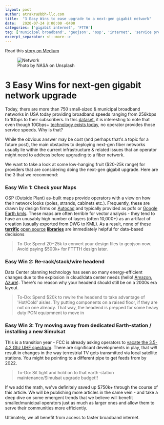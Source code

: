 ```yaml
---
layout: post
author: atrakru@bbh-llc.com
title:  "3 Easy Wins to ease upgrade to a next-gen gigabit network"
date:   2020-07-24 8:00:00 -0400
categories: ['gigabit internet', 'FTTH']
tag: ['municipal broadband', 'geojson', 'osp', 'internet', 'service providers']
excerpt_separator: <!--more-->
---
```

Read this [story on Medium](https://medium.com/@atrakru/3-easy-wins-to-ease-upgrade-to-a-next-gen-gigabit-network-2f66b71134c4)

<!--more-->

<figure>
  <img src="{{site.url}}/assets/img/blog/america.jpg" alt="Network"/>
  <figcaption>Photo by NASA on Unsplash</figcaption>
</figure>

# 3 Easy Wins for next-gen gigabit network upgrade

Today, there are more than 750 small-sized & municipal broadband networks in USA today providing broadband speeds ranging from 256kbps to 1Gbps to their subscribers.
In this [dataset](https://opendata.fcc.gov/Wireline/Fixed-Broadband-Deployment-Data-Jun-2019-Status-V1/sgz3-kiqt), it is interesting to note that even though 10Gbps+ [technology exists today](https://www.cablelabs.com/technologies/pon), no operator provides those service speeds. Why is that?

While the obvious answer may be cost (and perhaps that's a topic for a future post), the main obstacles to deploying next-gen fiber networks usually lie within the current infrastructure & related issues that
an operator might need to address before upgrading to a fiber network.

We want to take a look at some low-hanging fruit ($20-25k range) for providers that are considering doing the next-gen gigabit upgrade. Here are the 3 that we recommend:

### Easy Win 1: Check your Maps

OSP (Outside Plant) as-built maps provide operators with a view on how their network looks (poles, strands, cabinets etc.). Frequently, these are drawn by design firms on [Autocad](https://en.wikipedia.org/wiki/.dwg) and typically provided as pdfs or [Google Earth kmls](https://developers.google.com/kml/documentation/kml_tut). These maps are often terrible for vector analysis - they tend to have an unusably high number of layers (often 10,000+) as an artifact of creation (usually exported from DWG to KML). As a result, none of these [**terrific**](https://geopandas.org/) [open source](https://geojson.org/) [**libraries**](https://leafletjs.com/) are immediately helpful for data-based decisions

>To-Do: Spend $20-$25k to convert your design files to geojson now. Avoid paying $500k+ for FTTTH design later.


### Easy Win 2: Re-rack/stack/wire headend

Data Center planning technology has seen so many energy-efficient changes due to the explosion in cloud/data center needs (hello! [Amazon](https://aws.amazon.com/), [Azure](https://azure.microsoft.com/en-us/)). There's no reason why your headend should still be on a 2000s era layout.

>To-Do: Spend $20k to rewire the headend to take advantage of 'Hot/Cold' aisles. Try putting components on a raised floor, if they are not on one already. That way, the headend is prepped for some heavy duty PON equipmnent to move in

### Easy Win 3: Try moving away from dedicated Earth-station / installing a new Simulsat

This is a transition year - FCC is already asking operators to [vacate the 3.5-4.2 Ghz UHF spectrum](https://www.fcc.gov/wireless/bureau-divisions/mobility-division/35-ghz-band/35-ghz-band-overview). There are significant developments in play, that *will* result in changes in the way terrestrial TV gets transmitted via local satellite stations. You might be pointing to a different pipe to get feeds from by 2022.

>To-Do: Sit tight and hold on to that earth-station maintenance/Simulsat upgrade budget!!

If we add the math, we've definitely saved up $750k+ through the course of this article. We will be publishing more articles in the same vein - and take a deep dive on some emergent trends that we believe will benefit smaller/municipal operators just as much as larger ones and allow them to serve their communities more efficiently.

Ultimately, we all benefit from access to faster broadband internet.